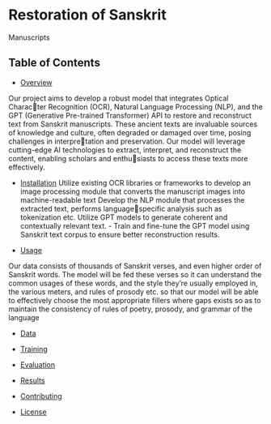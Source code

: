# Restoration of Sanskrit
Manuscripts

## Table of Contents

- [Overview](#overview)

  
 Our project aims to develop a robust model that integrates Optical Character Recognition (OCR), Natural Language Processing (NLP), and the GPT
 (Generative Pre-trained Transformer) API to restore and reconstruct text from
 Sanskrit manuscripts. These ancient texts are invaluable sources of knowledge
 and culture, often degraded or damaged over time, posing challenges in interpretation and preservation. Our model will leverage cutting-edge AI technologies
 to extract, interpret, and reconstruct the content, enabling scholars and enthusiasts to access these texts more effectively.
- [Installation](#installation)
 Utilize existing OCR libraries or frameworks to develop an image processing
 module that converts the manuscript images into machine-readable text
 Develop the NLP module that processes the extracted text, performs languagespecific analysis such as tokenization etc.
 Utilize GPT models to generate coherent and contextually relevant text. -
 Train and fine-tune the GPT model using Sanskrit text corpus to ensure better
 reconstruction results.

- [Usage](#usage)

  
 Our data consists of thousands of Sanskrit verses, and even higher order of
 Sanskrit words. The model will be fed these verses so it can understand the
 common usages of these words, and the style they’re usually employed in, the
 various meters, and rules of prosody etc. so that our model will be able to
 effectively choose the most appropriate fillers where gaps exists so as to maintain
 the consistency of rules of poetry, prosody, and grammar of the language
- [Data](#data)
  
  
- [Training](#training)
- [Evaluation](#evaluation)
- [Results](#results)
- [Contributing](#contributing)
- [License](#license)
